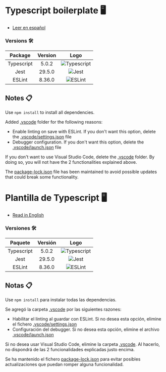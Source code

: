 <a name="english"></a>
# Typescript boilerplate 🖥️

* [Leer en español](#spanish)

### Versions 🛠️

Package | Version | Logo
 :-: | :-: | :-:
   Typescript | 5.0.2 | ![Typescript](https://img.shields.io/badge/TypeScript-007ACC?style=for-the-badge&logo=typescript&logoColor=white)
   Jest | 29.5.0 | ![Jest](https://img.shields.io/badge/Jest-C21325?style=for-the-badge&logo=jest&logoColor=white)
   ESLint | 8.36.0 | ![ESLint](https://img.shields.io/badge/eslint-3A33D1?style=for-the-badge&logo=eslint&logoColor=white)
  
## Notes 📋
Use `npm install` to install all dependencies.

Added [.vscode](/.vscode) folder for the following reasons:
* Enable linting on save with ESLint. If you don't want this option, delete the [.vscode/settings.json](/.vscode/settings.json) file
* Debugger configuration. If you don't want this option, delete the [.vscode/launch.json](/.vscode/launch.json) file

If you don't want to use Visual Studio Code, delete the [.vscode](/.vscode) folder. By doing so, you will not have the 2 functionalities explained above.

The [package-lock.json](/package-lock.json) file has been maintained to avoid possible updates that could break some functionality. 

<a name="spanish"></a>
# Plantilla de Typescript 🖥️

* [Read in English](#english)

### Versiones 🛠️

Paquete | Versión | Logo
 :-: | :-: | :-:
   Typescript | 5.0.2 | ![Typescript](https://img.shields.io/badge/TypeScript-007ACC?style=for-the-badge&logo=typescript&logoColor=white)
   Jest | 29.5.0 | ![Jest](https://img.shields.io/badge/Jest-C21325?style=for-the-badge&logo=jest&logoColor=white)
   ESLint | 8.36.0 | ![ESLint](https://img.shields.io/badge/eslint-3A33D1?style=for-the-badge&logo=eslint&logoColor=white)
  
## Notas 📋
Use `npm install` para instalar todas las dependencias.

Se agregó la carpeta [.vscode](/.vscode) por las siguientes razones:
* Habilitar el linting al guardar con ESLint. Si no desea esta opción, elimine el fichero [.vscode/settings.json](/.vscode/settings.json)
* Configuración del debugger. Si no desea esta opción, elimine el archivo [.vscode/launch.json](/.vscode/launch.json)

Si no desea usar Visual Studio Code, elimine la carpeta [.vscode](/.vscode). Al hacerlo, no dispondrá de las 2 funcionalidades explicadas justo encima.

Se ha mantenido el fichero [package-lock.json](/package-lock.json) para evitar posibles actualizaciones que puedan romper alguna funcionalidad.
